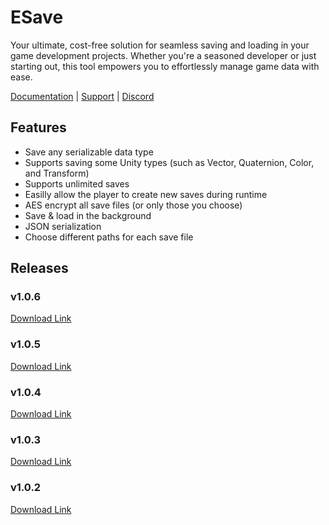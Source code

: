 # ESave
Your ultimate, cost-free solution for seamless saving and loading in your game development projects. Whether you're a seasoned developer or just starting out, this tool empowers you to effortlessly manage game data with ease.

[Documentation](https://stylishesper.gitbook.io/esave/) | [Support](https://www.stylishesper.com/contact) | [Discord](https://discord.gg/XTVwSEMvKC)

## Features
- Save any serializable data type
- Supports saving some Unity types (such as Vector, Quaternion, Color, and Transform)
- Supports unlimited saves
- Easilly allow the player to create new saves during runtime
- AES encrypt all save files (or only those you choose)
- Save & load in the background
- JSON serialization
- Choose different paths for each save file

## Releases
### v1.0.6
[Download Link](https://github.com/StylishEsper/ESave/releases/download/v1.0.6/ESave_v1.0.6.unitypackage)

### v1.0.5
[Download Link](https://github.com/StylishEsper/ESave/releases/download/v1.0.5/ESave_v1.0.5.unitypackage)

### v1.0.4
[Download Link](https://github.com/StylishEsper/ESave/releases/download/v1.0.4/ESave_v1.0.4.unitypackage)

### v1.0.3
[Download Link](https://github.com/StylishEsper/ESave/releases/download/v1.0.3/ESave_v1.0.3.unitypackage)

### v1.0.2
[Download Link](https://github.com/StylishEsper/ESave/releases/download/v1.0.2/ESave_v1.0.2.unitypackage)
